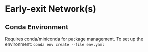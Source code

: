 # Early-exit Network(s)

## Conda Environment
Requires conda/miniconda for package management.
To set up the environment: `conda env create --file env.yaml`
